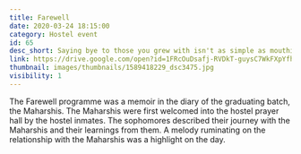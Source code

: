 ```yaml
---
title: Farewell
date: 2020-03-24 18:15:00
category: Hostel event
id: 65
desc_short: Saying bye to those you grew with isn't as simple as mouthing three letters. Words are inadequate when the heart flutters & that's the conventional wisdom the Farewell programme taught.
link: https://drive.google.com/open?id=1FRcOuDsafj-RVDkT-guysC7WkFXpYfhG
thumbnail: images/thumbnails/1589418229_dsc3475.jpg
visibility: 1
---
```


The Farewell programme was a memoir in the diary of the graduating batch, the Maharshis. The Maharshis were first welcomed into the hostel prayer hall by the hostel inmates. The sophomores described their journey with the Maharshis and their learnings from them. A melody ruminating on the relationship with the Maharshis was a highlight on the day. 